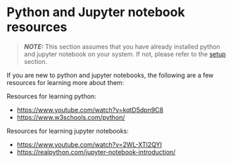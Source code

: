# Python and Jupyter notebook resources

> **_NOTE:_** This section assumes that you have already installed python and jupyter notebook
on your system. If not, please refer to the [setup](../setup.md) section.

If you are new to python and jupyter notebooks, the following are a few resources for learning more about them:

Resources for learning python:
+ https://www.youtube.com/watch?v=kqtD5dpn9C8
+ https://www.w3schools.com/python/

Resources for learning jupyter notebooks:
+ https://www.youtube.com/watch?v=2WL-XTl2QYI
+ https://realpython.com/jupyter-notebook-introduction/

